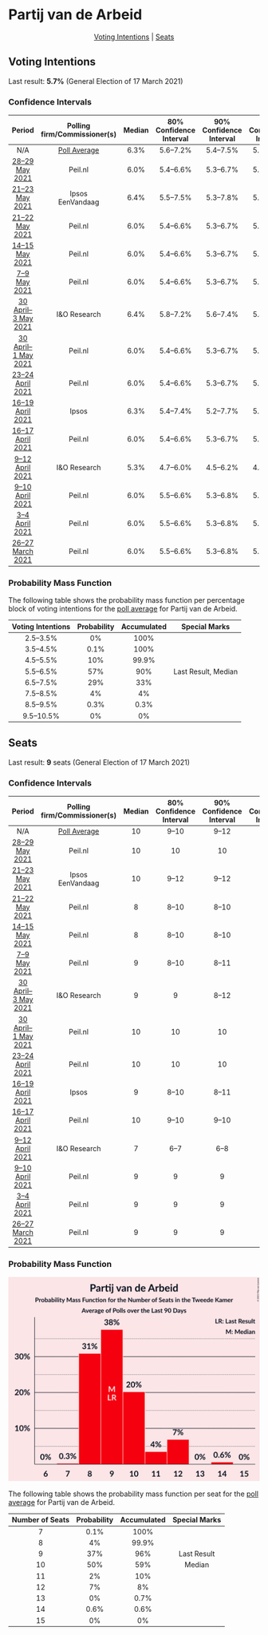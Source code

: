 # Partij van de Arbeid

<p align="center"><a href="#voting-intentions">Voting Intentions</a> | <a href="#seats">Seats</a></p>

## Voting Intentions

Last result: **5.7%** (General Election of 17 March 2021)

### Confidence Intervals

| Period     | Polling firm/Commissioner(s) | Median | 80% Confidence Interval | 90% Confidence Interval | 95% Confidence Interval | 99% Confidence Interval |
|:----------:|:----------------:|:-----------:|:-----------------------:|:-----------------------:|:-----------------------:|:-----------------------:|
| N/A | [Poll Average](average.html) | 6.3% | 5.6–7.2% | 5.4–7.5% | 5.2–7.8% | 4.9–8.3% |
| [28–29 May 2021](2021-05-29-Peilnl.html) | Peil.nl | 6.0% | 5.4–6.6% | 5.3–6.7% | 5.2–6.9% | 4.9–7.2% |
| [21–23 May 2021](2021-05-23-Ipsos.html) | Ipsos <br> EenVandaag | 6.4% | 5.5–7.5% | 5.3–7.8% | 5.1–8.1% | 4.7–8.7% |
| [21–22 May 2021](2021-05-22-Peilnl.html) | Peil.nl | 6.0% | 5.4–6.6% | 5.3–6.7% | 5.2–6.9% | 4.9–7.2% |
| [14–15 May 2021](2021-05-15-Peilnl.html) | Peil.nl | 6.0% | 5.4–6.6% | 5.3–6.7% | 5.2–6.9% | 4.9–7.2% |
| [7–9 May 2021](2021-05-09-Peilnl.html) | Peil.nl | 6.0% | 5.4–6.6% | 5.3–6.7% | 5.2–6.9% | 4.9–7.2% |
| [30 April–3 May 2021](2021-05-03-IOResearch.html) | I&O Research | 6.4% | 5.8–7.2% | 5.6–7.4% | 5.4–7.6% | 5.1–8.0% |
| [30 April–1 May 2021](2021-05-01-Peilnl.html) | Peil.nl | 6.0% | 5.4–6.6% | 5.3–6.7% | 5.2–6.9% | 4.9–7.2% |
| [23–24 April 2021](2021-04-24-Peilnl.html) | Peil.nl | 6.0% | 5.4–6.6% | 5.3–6.7% | 5.2–6.9% | 4.9–7.2% |
| [16–19 April 2021](2021-04-19-Ipsos.html) | Ipsos | 6.3% | 5.4–7.4% | 5.2–7.7% | 5.0–8.0% | 4.6–8.5% |
| [16–17 April 2021](2021-04-17-Peilnl.html) | Peil.nl | 6.0% | 5.4–6.6% | 5.3–6.7% | 5.2–6.9% | 4.9–7.2% |
| [9–12 April 2021](2021-04-12-IOResearch.html) | I&O Research | 5.3% | 4.7–6.0% | 4.5–6.2% | 4.4–6.4% | 4.1–6.7% |
| [9–10 April 2021](2021-04-10-Peilnl.html) | Peil.nl | 6.0% | 5.5–6.6% | 5.3–6.8% | 5.2–6.9% | 5.0–7.2% |
| [3–4 April 2021](2021-04-04-Peilnl.html) | Peil.nl | 6.0% | 5.5–6.6% | 5.3–6.8% | 5.2–6.9% | 5.0–7.2% |
| [26–27 March 2021](2021-03-27-Peilnl.html) | Peil.nl | 6.0% | 5.5–6.6% | 5.3–6.8% | 5.2–6.9% | 5.0–7.2% |

### Probability Mass Function

The following table shows the probability mass function per percentage block of voting intentions for the [poll average](average.html) for Partij van de Arbeid.

| Voting Intentions | Probability | Accumulated | Special Marks |
|:-----------------:|:-----------:|:-----------:|:-------------:|
| 2.5–3.5% | 0% | 100% |  |
| 3.5–4.5% | 0.1% | 100% |  |
| 4.5–5.5% | 10% | 99.9% |  |
| 5.5–6.5% | 57% | 90% | Last Result, Median |
| 6.5–7.5% | 29% | 33% |  |
| 7.5–8.5% | 4% | 4% |  |
| 8.5–9.5% | 0.3% | 0.3% |  |
| 9.5–10.5% | 0% | 0% |  |


## Seats

Last result: **9** seats (General Election of 17 March 2021)

### Confidence Intervals

| Period     | Polling firm/Commissioner(s) | Median | 80% Confidence Interval | 90% Confidence Interval | 95% Confidence Interval | 99% Confidence Interval |
|:----------:|:----------------:|:------:|:-----------------------:|:-----------------------:|:-----------------------:|:-----------------------:|
| N/A | [Poll Average](average.html) | 10 | 9–10 | 9–12 | 8–12 | 8–14 |
| [28–29 May 2021](2021-05-29-Peilnl.html) | Peil.nl | 10 | 10 | 10 | 9–10 | 9–10 |
| [21–23 May 2021](2021-05-23-Ipsos.html) | Ipsos <br> EenVandaag | 10 | 9–12 | 9–12 | 8–12 | 8–14 |
| [21–22 May 2021](2021-05-22-Peilnl.html) | Peil.nl | 8 | 8–10 | 8–10 | 8–11 | 7–11 |
| [14–15 May 2021](2021-05-15-Peilnl.html) | Peil.nl | 8 | 8–10 | 8–10 | 8–11 | 7–11 |
| [7–9 May 2021](2021-05-09-Peilnl.html) | Peil.nl | 9 | 8–10 | 8–11 | 8–11 | 6–11 |
| [30 April–3 May 2021](2021-05-03-IOResearch.html) | I&O Research | 9 | 9 | 8–12 | 8–12 | 8–12 |
| [30 April–1 May 2021](2021-05-01-Peilnl.html) | Peil.nl | 10 | 10 | 10 | 10 | 9–10 |
| [23–24 April 2021](2021-04-24-Peilnl.html) | Peil.nl | 10 | 10 | 10 | 10 | 9–10 |
| [16–19 April 2021](2021-04-19-Ipsos.html) | Ipsos | 9 | 8–10 | 8–11 | 8–11 | 6–13 |
| [16–17 April 2021](2021-04-17-Peilnl.html) | Peil.nl | 10 | 9–10 | 9–10 | 8–10 | 8–10 |
| [9–12 April 2021](2021-04-12-IOResearch.html) | I&O Research | 7 | 6–7 | 6–8 | 6–9 | 6–9 |
| [9–10 April 2021](2021-04-10-Peilnl.html) | Peil.nl | 9 | 9 | 9 | 8–9 | 8–10 |
| [3–4 April 2021](2021-04-04-Peilnl.html) | Peil.nl | 9 | 9 | 9 | 9 | 9 |
| [26–27 March 2021](2021-03-27-Peilnl.html) | Peil.nl | 9 | 9 | 9 | 9 | 9–10 |

### Probability Mass Function

![Graph with seats probability mass function not yet produced](average-seats-pmf-partijvandearbeid.png "Seats Probability Mass Function")

The following table shows the probability mass function per seat for the [poll average](average.html) for Partij van de Arbeid.

| Number of Seats | Probability | Accumulated | Special Marks |
|:---------------:|:-----------:|:-----------:|:-------------:|
| 7 | 0.1% | 100% |  |
| 8 | 4% | 99.9% |  |
| 9 | 37% | 96% | Last Result |
| 10 | 50% | 59% | Median |
| 11 | 2% | 10% |  |
| 12 | 7% | 8% |  |
| 13 | 0% | 0.7% |  |
| 14 | 0.6% | 0.6% |  |
| 15 | 0% | 0% |  |


